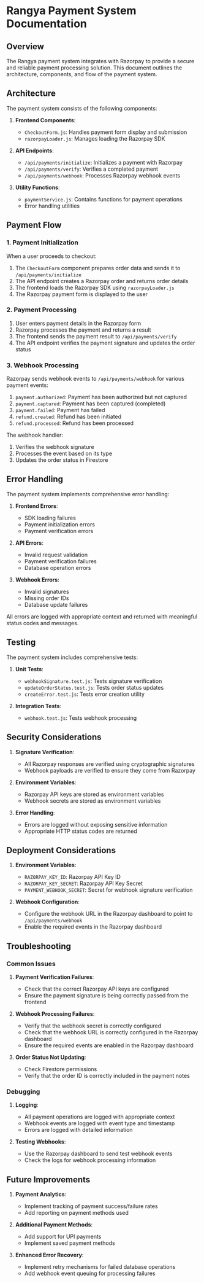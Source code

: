 # Rangya Payment System Documentation

## Overview

The Rangya payment system integrates with Razorpay to provide a secure and reliable payment processing solution. This document outlines the architecture, components, and flow of the payment system.

## Architecture

The payment system consists of the following components:

1. **Frontend Components**:
   - `CheckoutForm.js`: Handles payment form display and submission
   - `razorpayLoader.js`: Manages loading the Razorpay SDK

2. **API Endpoints**:
   - `/api/payments/initialize`: Initializes a payment with Razorpay
   - `/api/payments/verify`: Verifies a completed payment
   - `/api/payments/webhook`: Processes Razorpay webhook events

3. **Utility Functions**:
   - `paymentService.js`: Contains functions for payment operations
   - Error handling utilities

## Payment Flow

### 1. Payment Initialization

When a user proceeds to checkout:

1. The `CheckoutForm` component prepares order data and sends it to `/api/payments/initialize`
2. The API endpoint creates a Razorpay order and returns order details
3. The frontend loads the Razorpay SDK using `razorpayLoader.js`
4. The Razorpay payment form is displayed to the user

### 2. Payment Processing

1. User enters payment details in the Razorpay form
2. Razorpay processes the payment and returns a result
3. The frontend sends the payment result to `/api/payments/verify`
4. The API endpoint verifies the payment signature and updates the order status

### 3. Webhook Processing

Razorpay sends webhook events to `/api/payments/webhook` for various payment events:

1. `payment.authorized`: Payment has been authorized but not captured
2. `payment.captured`: Payment has been captured (completed)
3. `payment.failed`: Payment has failed
4. `refund.created`: Refund has been initiated
5. `refund.processed`: Refund has been processed

The webhook handler:
1. Verifies the webhook signature
2. Processes the event based on its type
3. Updates the order status in Firestore

## Error Handling

The payment system implements comprehensive error handling:

1. **Frontend Errors**:
   - SDK loading failures
   - Payment initialization errors
   - Payment verification errors

2. **API Errors**:
   - Invalid request validation
   - Payment verification failures
   - Database operation errors

3. **Webhook Errors**:
   - Invalid signatures
   - Missing order IDs
   - Database update failures

All errors are logged with appropriate context and returned with meaningful status codes and messages.

## Testing

The payment system includes comprehensive tests:

1. **Unit Tests**:
   - `webhookSignature.test.js`: Tests signature verification
   - `updateOrderStatus.test.js`: Tests order status updates
   - `createError.test.js`: Tests error creation utility

2. **Integration Tests**:
   - `webhook.test.js`: Tests webhook processing

## Security Considerations

1. **Signature Verification**:
   - All Razorpay responses are verified using cryptographic signatures
   - Webhook payloads are verified to ensure they come from Razorpay

2. **Environment Variables**:
   - Razorpay API keys are stored as environment variables
   - Webhook secrets are stored as environment variables

3. **Error Handling**:
   - Errors are logged without exposing sensitive information
   - Appropriate HTTP status codes are returned

## Deployment Considerations

1. **Environment Variables**:
   - `RAZORPAY_KEY_ID`: Razorpay API Key ID
   - `RAZORPAY_KEY_SECRET`: Razorpay API Key Secret
   - `PAYMENT_WEBHOOK_SECRET`: Secret for webhook signature verification

2. **Webhook Configuration**:
   - Configure the webhook URL in the Razorpay dashboard to point to `/api/payments/webhook`
   - Enable the required events in the Razorpay dashboard

## Troubleshooting

### Common Issues

1. **Payment Verification Failures**:
   - Check that the correct Razorpay API keys are configured
   - Ensure the payment signature is being correctly passed from the frontend

2. **Webhook Processing Failures**:
   - Verify that the webhook secret is correctly configured
   - Check that the webhook URL is correctly configured in the Razorpay dashboard
   - Ensure the required events are enabled in the Razorpay dashboard

3. **Order Status Not Updating**:
   - Check Firestore permissions
   - Verify that the order ID is correctly included in the payment notes

### Debugging

1. **Logging**:
   - All payment operations are logged with appropriate context
   - Webhook events are logged with event type and timestamp
   - Errors are logged with detailed information

2. **Testing Webhooks**:
   - Use the Razorpay dashboard to send test webhook events
   - Check the logs for webhook processing information

## Future Improvements

1. **Payment Analytics**:
   - Implement tracking of payment success/failure rates
   - Add reporting on payment methods used

2. **Additional Payment Methods**:
   - Add support for UPI payments
   - Implement saved payment methods

3. **Enhanced Error Recovery**:
   - Implement retry mechanisms for failed database operations
   - Add webhook event queuing for processing failures